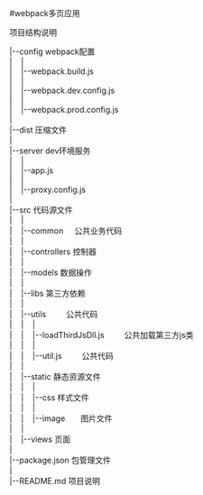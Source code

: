 #webpack多页应用

项目结构说明

|--config     webpack配置 <br/>
|&nbsp;&nbsp;&nbsp;&nbsp;|<br/>
|&nbsp;&nbsp;&nbsp;&nbsp;|--webpack.build.js<br/>
|&nbsp;&nbsp;&nbsp;&nbsp;|<br/>
|&nbsp;&nbsp;&nbsp;&nbsp;|--webpack.dev.config.js<br/>
|&nbsp;&nbsp;&nbsp;&nbsp;|<br/>
|&nbsp;&nbsp;&nbsp;&nbsp;|--webpack.prod.config.js<br/>
|<br/>
|--dist       压缩文件 <br/>
|<br/>
|--server      dev环境服务 <br/>
|&nbsp;&nbsp;&nbsp;&nbsp;|<br/>
|&nbsp;&nbsp;&nbsp;&nbsp;|--app.js<br/>
|&nbsp;&nbsp;&nbsp;&nbsp;|<br/>
|&nbsp;&nbsp;&nbsp;&nbsp;|--proxy.config.js<br/>
|<br/>
|--src        代码源文件 <br/>
|&nbsp;&nbsp;&nbsp;&nbsp;|<br/>
|&nbsp;&nbsp;&nbsp;&nbsp;|--common     公共业务代码 <br/>
|&nbsp;&nbsp;&nbsp;&nbsp;|<br/>
|&nbsp;&nbsp;&nbsp;&nbsp;|--controllers     控制器 <br/>
|&nbsp;&nbsp;&nbsp;&nbsp;|<br/>
|&nbsp;&nbsp;&nbsp;&nbsp;|--models          数据操作 <br/>
|&nbsp;&nbsp;&nbsp;&nbsp;|<br/>
|&nbsp;&nbsp;&nbsp;&nbsp;|--libs            第三方依赖 <br/>
|&nbsp;&nbsp;&nbsp;&nbsp;|<br/>
|&nbsp;&nbsp;&nbsp;&nbsp;|--utils          公共代码 <br/>
|&nbsp;&nbsp;&nbsp;&nbsp;|&nbsp;&nbsp;&nbsp;&nbsp;|<br/>
|&nbsp;&nbsp;&nbsp;&nbsp;|&nbsp;&nbsp;&nbsp;&nbsp;|--loadThirdJsDll.js         公共加载第三方js类 <br/>
|&nbsp;&nbsp;&nbsp;&nbsp;|&nbsp;&nbsp;&nbsp;&nbsp;|<br/>
|&nbsp;&nbsp;&nbsp;&nbsp;|&nbsp;&nbsp;&nbsp;&nbsp;|--util.js         公共代码 <br/>
|&nbsp;&nbsp;&nbsp;&nbsp;|<br/>
|&nbsp;&nbsp;&nbsp;&nbsp;|--static          静态资源文件 <br/>
|&nbsp;&nbsp;&nbsp;&nbsp;|&nbsp;&nbsp;&nbsp;&nbsp;|<br/>
|&nbsp;&nbsp;&nbsp;&nbsp;|&nbsp;&nbsp;&nbsp;&nbsp;|--css         样式文件 <br/>
|&nbsp;&nbsp;&nbsp;&nbsp;|&nbsp;&nbsp;&nbsp;&nbsp;|<br/>
|&nbsp;&nbsp;&nbsp;&nbsp;|&nbsp;&nbsp;&nbsp;&nbsp;|--image       图片文件 <br/>
|&nbsp;&nbsp;&nbsp;&nbsp;| <br/>
|&nbsp;&nbsp;&nbsp;&nbsp;|--views     页面<br/>
|  
|--package.json  包管理文件 <br/>
|<br/>
|--README.md     项目说明
